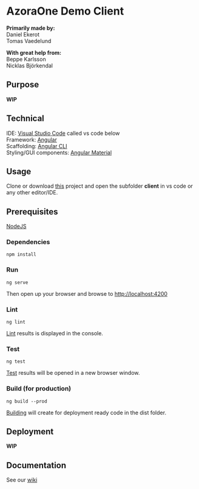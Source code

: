 # AzoraOne Demo Client

**Primarily made by:**  
Daniel Ekerot  
Tomas Vaedelund  

**With great help from:**  
Beppe Karlsson  
Nicklas Björkendal  

## Purpose
**WIP**

## Technical
IDE: [Visual Studio Code](https://code.visualstudio.com/) called vs code below  
Framework: [Angular](https://angular.io/)  
Scaffolding: [Angular CLI](https://cli.angular.io/)  
Styling/GUI components: [Angular Material](https://material.angularjs.org/latest/)  

## Usage
Clone or download [this](https://github.com/Ekerot/arkimera-robotics-project) project and open the subfolder **client** in vs code or any other editor/IDE.

## Prerequisites
[NodeJS](https://nodejs.org/en/)

### Dependencies
```
npm install
```

### Run
```
ng serve
```
Then open up your browser and browse to [http://localhost:4200](http://localhost:4200)

### Lint
```
ng lint
```
[Lint](https://github.com/angular/angular-cli/wiki/lint) results is displayed in the console.

### Test
```
ng test
```
[Test](https://github.com/angular/angular-cli/wiki/test) results will be opened in a new browser window.

### Build (for production)
```
ng build --prod
```
[Building](https://github.com/angular/angular-cli/wiki/build) will create for deployment ready code in the dist folder.

## Deployment
**WIP**

## Documentation
See our [wiki](https://github.com/Ekerot/arkimera-robotics-project/wiki)
